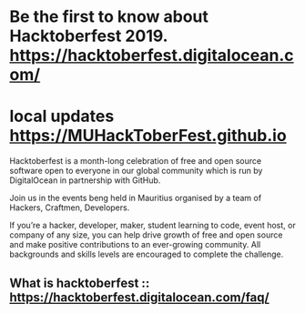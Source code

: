 Be the first to know about Hacktoberfest 2019.
https://hacktoberfest.digitalocean.com/
=======================================

local updates
https://MUHackToberFest.github.io
=================================


Hacktoberfest is a month-long celebration of free and open source software open 
to everyone in our global community which is run by DigitalOcean in partnership
with GitHub.
    
Join us in the events beng held in Mauritius organised by a team of Hackers, 
Craftmen, Developers.

If you’re a hacker, developer, maker, student learning to code, event host, or 
company of any size, you can help drive growth of free and open source and make
positive contributions to an ever-growing community. All backgrounds and skills 
levels are encouraged to complete the challenge.


What is hacktoberfest ::
https://hacktoberfest.digitalocean.com/faq/
--------------------------------------------
